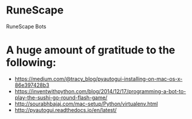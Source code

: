 # RuneScape
RuneScape Bots
# A huge amount of gratitude to the following:
* https://medium.com/@tracy_blog/pyautogui-installing-on-mac-os-x-86e397428b3
* https://inventwithpython.com/blog/2014/12/17/programming-a-bot-to-play-the-sushi-go-round-flash-game/
* http://sourabhbajaj.com/mac-setup/Python/virtualenv.html
* http://pyautogui.readthedocs.io/en/latest/
